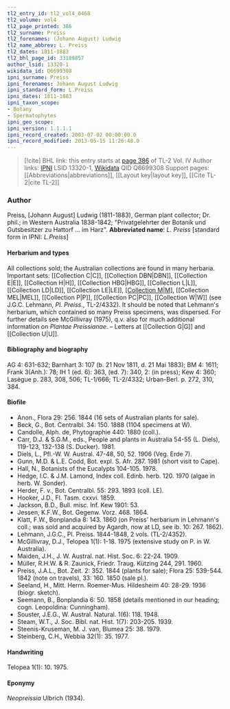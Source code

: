 ```yaml
---
tl2_entry_id: tl2_vol4_0468
tl2_volume: vol4
tl2_page_printed: 386
tl2_surname: Preiss
tl2_forenames: (Johann August) Ludwig
tl2_name_abbrev: L. Preiss
tl2_dates: 1811-1883
tl2_bhl_page_id: 33189857
author_lsid: 13320-1
wikidata_id: Q6699308
ipni_surname: Preiss
ipni_forenames: Johann August Ludwig
ipni_standard_form: L.Preiss
ipni_dates: 1811-1883
ipni_taxon_scope: 
- Botany
- Spermatophytes
ipni_geo_scope: 
ipni_version: 1.1.1.1
ipni_record_created: 2003-07-02 00:00:00.0
ipni_record_modified: 2013-05-15 11:26:48.0
---
```


> [!cite] BHL link: this entry starts at [page 386](https://www.biodiversitylibrary.org/page/33189857) of TL-2 Vol. IV
> Author links: [IPNI](https://www.ipni.org/a/13320-1) LSID 13320-1, [Wikidata](https://www.wikidata.org/wiki/Q6699308) QID Q6699308
> Support pages: [[Abbreviations|abbreviations]], [[Layout key|layout key]], [[Cite TL-2|cite TL-2]]

### Author

Preiss, \[Johann August\] Ludwig (1811-1883), German plant collector; Dr. phil.; in Western Australia 1838-1842; "Privatgelehrter der Botanik und Gutsbesitzer zu Hattorf ... im Harz". 
**Abbreviated name**: *L. Preiss* \[standard form in IPNI: *L.Preiss*\]

#### Herbarium and types

All collections sold; the Australian collections are found in many herbaria. Important sets: [[Collection C|C]], [[Collection DBN|DBN]], [[Collection E|E]], [[Collection H|H]], [[Collection HBG|HBG]], [[Collection L|L]], [[Collection LD|LD]], [[Collection LE|LE]], [[Collection M|M]](810), [[Collection MEL|MEL]], [[Collection P|P]], [[Collection PC|PC]], [[Collection W|W]] (see J.G.C. Lehmann, *Pl. Preiss.*, TL-2/4332). It should be noted that Lehmann's herbarium, which contained so many Preiss specimens, was dispersed. For further details see McGillivray (1975), q.v. also for much additional information on *Plantae Preissianae*. – Letters at [[Collection G|G]] and [[Collection U|U]].

#### Bibliography and biography

AG 4: 631-632; Barnhart 3: 107 (b. 21 Nov 1811, d. 21 Mai 1883); BM 4: 1611; Frank 3(Anh.): 78; IH 1 (ed. 6): 363, (ed. 7): 340, 2: (in press); Kew 4: 360; Lasègue p. 283, 308, 506; TL-1/666; TL-2/4332; Urban-Berl. p. 272, 310, 384.

#### Biofile

- Anon., Flora 29: 256. 1844 (16 sets of Australian plants for sale).
- Beck, G., Bot. Centralbl. 34: 150. 1888 (1104 specimens at W).
- Candolle, Alph. de, Phytographie 440: 1880 (coll.).
- Carr, D.J. & S.G.M., eds., People and plants in Australia 54-55 (L. Diels), 119-123, 132-138 (S. Ducker). 1981.
- Diels, L., Pfl.-W. W. Austral. 47-48, 50, 52. 1906 (Veg. Erde 7).
- Gunn, M.D. & L.E. Codd, Bot. expl. S. Afr. 287. 1981 (short visit to Cape).
- Hall, N., Botanists of the Eucalypts 104-105. 1978.
- Hedge, I.C. & J.M. Lamond, Index coll. Edinb. herb. 120. 1970 (algae in herb. W. Sonder).
- Herder, F. v., Bot. Centralbl. 55: 293. 1893 (coll. LE).
- Hooker, J.D., Fl. Tasm. cxxvi. 1859.
- Jackson, B.D., Bull. misc. Inf. Kew 1901: 53.
- Jessen, K.F.W., Bot. Gegenw. Vorz. 468. 1864.
- Klatt, F.W., Bonplandia 8: 143. 1860 (on Preiss' herbarium in Lehmann's coll.; was sold and acquired by Agardh, now at LD, see ib. 10: 267. 1862).
- Lehmann, J.G.C., Pl. Preiss. 1844-1848, 2 vols. (TL-2/4352).
- McGillivray, D.J., Telopea 1(1): 1-18. 1975 (extensive study on P. in W. Australia).
- Maiden, J.H., J. W. Austral. nat. Hist. Soc. 6: 22-24. 1909.
- Müller, R.H.W. & R. Zaunick, Friedr. Traug. Kützing 244, 291. 1960.
- Preiss, J.A.L., Bot. Zeit. 2: 352. 1844 (plants for sale); Flora 25: 539-544. 1842 (note on travels), 33: 160. 1850 (sale pl.).
- Seeland, H., Mitt. Herrn. Roemer-Mus. Hildesheim 40: 28-29. 1936 (biogr. sketch).
- Seemann, B., Bonplandia 6: 50. 1858 (details mentioned in our heading; cogn. Leopoldina: Cunningham).
- Souster, J.E.G., W. Austral. Natural. 1(6): 118. 1948.
- Steam, W.T., J. Soc. Bibl. nat. Hist. 1(7): 203-205. 1939.
- Steenis-Kruseman, M. J. van, Blumea 25: 38. 1979.
- Steinberg, C.H., Webbia 32(1): 35. 1977.

#### Handwriting

Telopea 1(1): 10. 1975.

#### Eponymy

*Neopreissia* Ulbrich (1934).

